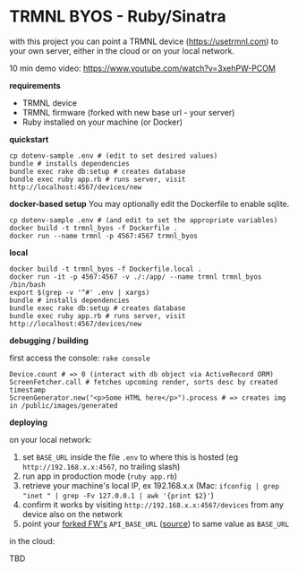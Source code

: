 # TRMNL BYOS - Ruby/Sinatra

with this project you can point a TRMNL device (https://usetrmnl.com) to your own server, either in the cloud or on your local network.

10 min demo video:
https://www.youtube.com/watch?v=3xehPW-PCOM

**requirements**

- TRMNL device
- TRMNL firmware (forked with new base url - your server)
- Ruby installed on your machine (or Docker)

**quickstart**

```
cp dotenv-sample .env # (edit to set desired values)
bundle # installs dependencies
bundle exec rake db:setup # creates database
bundle exec ruby app.rb # runs server, visit http://localhost:4567/devices/new
```

**docker-based setup**
You may optionally edit the Dockerfile to enable sqlite.

```
cp dotenv-sample .env # (and edit to set the appropriate variables)
docker build -t trmnl_byos -f Dockerfile .
docker run --name trmnl -p 4567:4567 trmnl_byos
```

**local**

```
docker build -t trmnl_byos -f Dockerfile.local .
docker run -it -p 4567:4567 -v ./:/app/ --name trmnl trmnl_byos /bin/bash
export $(grep -v '^#' .env | xargs)
bundle # installs dependencies
bundle exec rake db:setup # creates database
bundle exec ruby app.rb # runs server, visit http://localhost:4567/devices/new
```

**debugging / building**

first access the console: `rake console`

```
Device.count # => 0 (interact with db object via ActiveRecord ORM)
ScreenFetcher.call # fetches upcoming render, sorts desc by created timestamp
ScreenGenerator.new("<p>Some HTML here</p>").process # => creates img in /public/images/generated
```

**deploying**

on your local network:

1. set `BASE_URL` inside the file `.env` to where this is hosted (eg `http://192.168.x.x:4567`, no trailing slash)
2. run app in production mode (`ruby app.rb`)
3. retrieve your machine's local IP, ex 192.168.x.x (Mac: `ifconfig | grep "inet " | grep -Fv 127.0.0.1 | awk '{print $2}'`)
4. confirm it works by visiting `http://192.168.x.x:4567/devices` from any device also on the network
5. point your [forked FW's](https://github.com/usetrmnl/firmware) `API_BASE_URL` ([source](https://github.com/usetrmnl/firmware/blob/2ee0723c66a3468b969c83d7663ffb3f8322ad99/include/config.h#L56)) to same value as `BASE_URL`

in the cloud:

TBD
